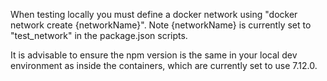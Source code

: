 When testing locally you must define a docker network using "docker network create {networkName}". Note {networkName} is currently set to "test_network" in the package.json scripts.

It is advisable to ensure the npm version is the same in your local dev environment as inside the containers, which are currently set to use 7.12.0.

